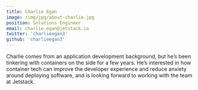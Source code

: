 ```yaml
---
title: Charlie Egan
image: /img/jpg/about-charlie.jpg
position: Solutions Engineer
email: charlie.egan@jetstack.io
twitter: 'charlieegan3'
github: 'charlieegan3'
---
```


Charlie comes from an application development background, but he’s been tinkering with containers on the side for a few years. He’s interested in how container tech can improve the developer experience and reduce anxiety around deploying software, and is looking forward to working with the team at Jetstack.
